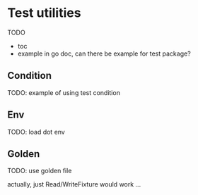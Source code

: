# Test utilities

TODO

- toc
- example in go doc, can there be example for test package?

## Condition

TODO: example of using test condition

## Env

TODO: load dot env

## Golden

TODO: use golden file

actually, just Read/WriteFixture would work ...